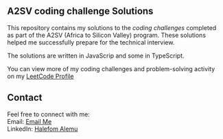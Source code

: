 ## A2SV coding challenge Solutions

This repository contains my solutions to the _coding challenges_ completed as part of the A2SV (Africa to Silicon Valley) program. These solutions helped me successfully prepare for the technical interview.

The solutions are written in JavaScrip and some in TypeScript.

You can view more of my coding challenges and problem-solving activity on my [LeetCode Profile](https://leetcode.com/u/hanielsd)

## Contact

Feel free to connect with me:  
Email: [Email Me](mailto:hannelalex12@gmail.com)  
LinkedIn: [Halefom Alemu](https://www.linkedin.com/in/hanielsd)
